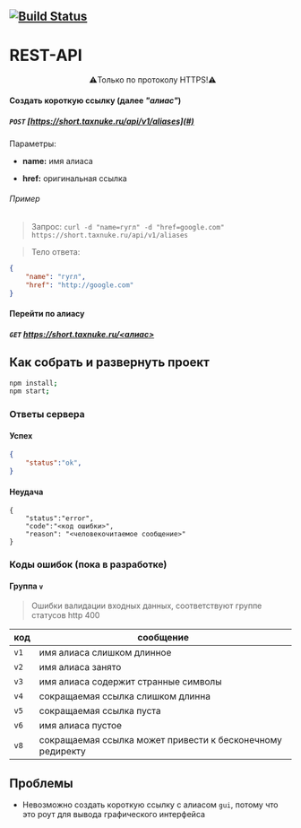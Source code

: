 [![Build Status](https://travis-ci.org/taxnuke/url-shortener.svg?branch=master)](https://travis-ci.org/taxnuke/url-shortener)
---

# REST-API

<p align="center">
    ⚠️Только по протоколу HTTPS!⚠️
</p>

#### Создать короткую ссылку (далее _"алиас"_)

##### `POST` [https://short.taxnuke.ru/api/v1/aliases](#)

Параметры:

* **name:** имя алиаса

* **href:** оригинальная ссылка

###### Пример
> Запрос:
`curl -d "name=гугл" -d "href=google.com" https://short.taxnuke.ru/api/v1/aliases`

> Тело ответа:
```json
{
    "name": "гугл",
    "href": "http://google.com"
}
```

#### Перейти по алиасу

##### `GET` [https://short.taxnuke.ru/<алиас>](#)

## Как собрать и развернуть проект
```sh
npm install;
npm start;
```

<!-- ## TODO -->
<!-- - [ ] Любой пользователь без регистрации может сжимать ссылки -->
<!-- - [ ] Зарегистрированный пользователь может видеть аналитику ссылок (переходы, устройства, местоположения) -->
<!-- - [ ] Пользователь видит свои последние сокращенные ссылки, даже без регистрации (основываясь на cookie) -->
<!-- - [ ] Пользователь может изменить адрес, на который перенаправляет короткая ссылка после её создания -->
<!-- - [ ] В GUI при заходе с непустым буфером обмена, происходит автоматическая вставка содержимого для сжатия -->

### Ответы сервера
#### Успех
```json
{
    "status":"ok",
}
```

#### Неудача
```
{
    "status":"error",
    "code":"<код ошибки>",
    "reason": "<человекочитаемое сообщение>"
}
```

### Коды ошибок (пока в разработке)

#### Группа `v`
> Ошибки валидации входных данных, соответствуют группе статусов http 400

|  код |                           сообщение                         |
|------|-------------------------------------------------------------|
| `v1` | имя алиаса слишком длинное                                  |
| `v2` | имя алиаса занято                                           |
| `v3` | имя алиаса содержит странные символы                        |
| `v4` | сокращаемая ссылка слишком длинна                           |
| `v5` | сокращаемая ссылка пуста                                    |
| `v6` | имя алиаса пустое                                           |
| `v8` | сокращаемая ссылка может привести к бесконечному редиректу  |

## Проблемы

* Невозможно создать короткую ссылку с алиасом `gui`, потому что это роут для вывода графического интерфейса
